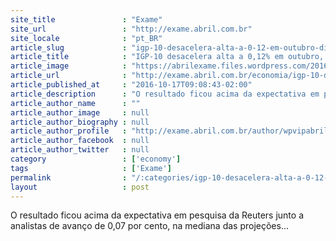 ```yaml
---
site_title               : "Exame"
site_url                 : "http://exame.abril.com.br"
site_locale              : "pt_BR"
article_slug             : "igp-10-desacelera-alta-a-0-12-em-outubro-diz-fgv"
article_title            : "IGP-10 desacelera alta a 0,12% em outubro, diz FGV"
article_image            : "https://abrilexame.files.wordpress.com/2016/10/size_960_16_9_fazendo-compras1.jpg?quality=70&strip=all&w=960"
article_url              : "http://exame.abril.com.br/economia/igp-10-desacelera-alta-a-0-12-em-outubro-diz-fgv/"
article_published_at     : "2016-10-17T09:08:43-02:00"
article_description      : "O resultado ficou acima da expectativa em pesquisa da Reuters junto a analistas de avanço de 0,07 por cento, na mediana das projeções..."
article_author_name      : ""
article_author_image     : null
article_author_biography : null
article_author_profile   : "http://exame.abril.com.br/author/wpvipabril/"
article_author_facebook  : null
article_author_twitter   : null
category                 : ['economy']
tags                     : ['Exame']
permalink                : "/:categories/igp-10-desacelera-alta-a-0-12-em-outubro-diz-fgv/"
layout                   : post
---
```


O resultado ficou acima da expectativa em pesquisa da Reuters junto a analistas de avanço de 0,07 por cento, na mediana das projeções...
